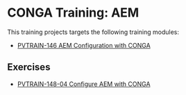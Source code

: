 CONGA Training: AEM
===================

This training projects targets the following training modules:
* [PVTRAIN-146 AEM Configuration with CONGA](https://jira.pvtool.org/confluence/x/FoGHCg)


Exercises
---------

* [PVTRAIN-148-04 Configure AEM with CONGA](https://jira.pvtool.org/confluence/x/SYAcE)
